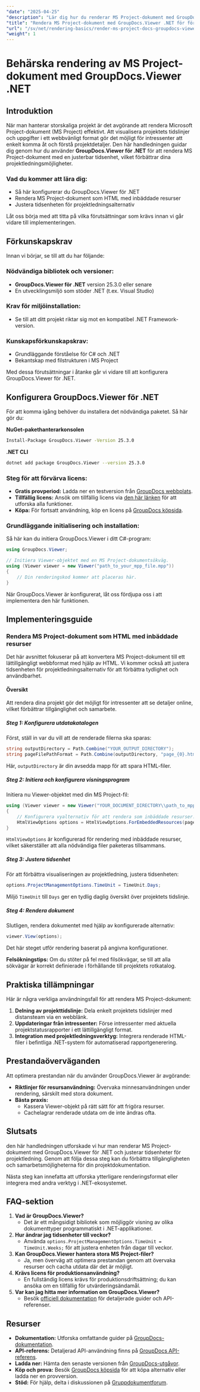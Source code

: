 ```yaml
---
"date": "2025-04-25"
"description": "Lär dig hur du renderar MS Project-dokument med GroupDocs.Viewer för .NET, vilket förbättrar projekthanteringen med anpassningsbara tidsenheter. Följ den här steg-för-steg-guiden."
"title": "Rendera MS Project-dokument med GroupDocs.Viewer .NET för förbättrad projektledning"
"url": "/sv/net/rendering-basics/render-ms-project-docs-groupdocs-viewer-net/"
"weight": 1
---
```


# Behärska rendering av MS Project-dokument med GroupDocs.Viewer .NET

## Introduktion

När man hanterar storskaliga projekt är det avgörande att rendera Microsoft Project-dokument (MS Project) effektivt. Att visualisera projektets tidslinjer och uppgifter i ett webbvänligt format gör det möjligt för intressenter att enkelt komma åt och förstå projektdetaljer. Den här handledningen guidar dig genom hur du använder **GroupDocs.Viewer för .NET** för att rendera MS Project-dokument med en justerbar tidsenhet, vilket förbättrar dina projektledningsmöjligheter.

### Vad du kommer att lära dig:
- Så här konfigurerar du GroupDocs.Viewer för .NET
- Rendera MS Project-dokument som HTML med inbäddade resurser
- Justera tidsenheten för projektledningsalternativ

Låt oss börja med att titta på vilka förutsättningar som krävs innan vi går vidare till implementeringen.

## Förkunskapskrav

Innan vi börjar, se till att du har följande:

### Nödvändiga bibliotek och versioner:
- **GroupDocs.Viewer för .NET** version 25.3.0 eller senare
- En utvecklingsmiljö som stöder .NET (t.ex. Visual Studio)

### Krav för miljöinstallation:
- Se till att ditt projekt riktar sig mot en kompatibel .NET Framework-version.

### Kunskapsförkunskapskrav:
- Grundläggande förståelse för C# och .NET
- Bekantskap med filstrukturen i MS Project

Med dessa förutsättningar i åtanke går vi vidare till att konfigurera GroupDocs.Viewer för .NET.

## Konfigurera GroupDocs.Viewer för .NET

För att komma igång behöver du installera det nödvändiga paketet. Så här gör du:

**NuGet-pakethanterarkonsolen**
```bash
Install-Package GroupDocs.Viewer -Version 25.3.0
```

**.NET CLI**
```bash
dotnet add package GroupDocs.Viewer --version 25.3.0
```

### Steg för att förvärva licens:
- **Gratis provperiod:** Ladda ner en testversion från [GroupDocs webbplats](https://releases.groupdocs.com/viewer/net/).
- **Tillfällig licens:** Ansök om tillfällig licens via [den här länken](https://purchase.groupdocs.com/temporary-license/) för att utforska alla funktioner.
- **Köpa:** För fortsatt användning, köp en licens på [GroupDocs köpsida](https://purchase.groupdocs.com/buy).

### Grundläggande initialisering och installation:
Så här kan du initiera GroupDocs.Viewer i ditt C#-program:

```csharp
using GroupDocs.Viewer;

// Initiera Viewer-objektet med en MS Project-dokumentsökväg.
using (Viewer viewer = new Viewer("path_to_your_mpp_file.mpp"))
{
    // Din renderingskod kommer att placeras här.
}
```

När GroupDocs.Viewer är konfigurerat, låt oss fördjupa oss i att implementera den här funktionen.

## Implementeringsguide

### Rendera MS Project-dokument som HTML med inbäddade resurser

Det här avsnittet fokuserar på att konvertera MS Project-dokument till ett lättillgängligt webbformat med hjälp av HTML. Vi kommer också att justera tidsenheten för projektledningsalternativ för att förbättra tydlighet och användbarhet.

#### Översikt
Att rendera dina projekt gör det möjligt för intressenter att se detaljer online, vilket förbättrar tillgänglighet och samarbete.

##### Steg 1: Konfigurera utdatakatalogen
Först, ställ in var du vill att de renderade filerna ska sparas:

```csharp
string outputDirectory = Path.Combine("YOUR_OUTPUT_DIRECTORY");
string pageFilePathFormat = Path.Combine(outputDirectory, "page_{0}.html");
```
Här, `outputDirectory` är din avsedda mapp för att spara HTML-filer.

##### Steg 2: Initiera och konfigurera visningsprogram

Initiera nu Viewer-objektet med din MS Project-fil:

```csharp
using (Viewer viewer = new Viewer("YOUR_DOCUMENT_DIRECTORY\\path_to_mpp_file.mpp"))
{
    // Konfigurera vyalternativ för att rendera som inbäddade resurser.
    HtmlViewOptions options = HtmlViewOptions.ForEmbeddedResources(pageFilePathFormat);
}
```
`HtmlViewOptions` är konfigurerad för rendering med inbäddade resurser, vilket säkerställer att alla nödvändiga filer paketeras tillsammans.

##### Steg 3: Justera tidsenhet
För att förbättra visualiseringen av projektledning, justera tidsenheten:

```csharp
options.ProjectManagementOptions.TimeUnit = TimeUnit.Days;
```
Miljö `TimeUnit` till `Days` ger en tydlig daglig översikt över projektets tidslinje.

##### Steg 4: Rendera dokument
Slutligen, rendera dokumentet med hjälp av konfigurerade alternativ:

```csharp
viewer.View(options);
```
Det här steget utför rendering baserat på angivna konfigurationer. 

**Felsökningstips:** Om du stöter på fel med filsökvägar, se till att alla sökvägar är korrekt definierade i förhållande till projektets rotkatalog.

## Praktiska tillämpningar

Här är några verkliga användningsfall för att rendera MS Project-dokument:
1. **Delning av projekttidslinje:** Dela enkelt projektets tidslinjer med distansteam via en webblänk.
2. **Uppdateringar från intressenter:** Förse intressenter med aktuella projektstatusrapporter i ett lättillgängligt format.
3. **Integration med projektledningsverktyg:** Integrera renderade HTML-filer i befintliga .NET-system för automatiserad rapportgenerering.

## Prestandaöverväganden
Att optimera prestandan när du använder GroupDocs.Viewer är avgörande:
- **Riktlinjer för resursanvändning:** Övervaka minnesanvändningen under rendering, särskilt med stora dokument.
- **Bästa praxis:**
  - Kassera Viewer-objekt på rätt sätt för att frigöra resurser.
  - Cachelagrar renderade utdata om de inte ändras ofta.

## Slutsats
den här handledningen utforskade vi hur man renderar MS Project-dokument med GroupDocs.Viewer för .NET och justerar tidsenheter för projektledning. Genom att följa dessa steg kan du förbättra tillgängligheten och samarbetsmöjligheterna för din projektdokumentation.

Nästa steg kan innefatta att utforska ytterligare renderingsformat eller integrera med andra verktyg i .NET-ekosystemet.

## FAQ-sektion
1. **Vad är GroupDocs.Viewer?**
   - Det är ett mångsidigt bibliotek som möjliggör visning av olika dokumenttyper programmatiskt i .NET-applikationer.
2. **Hur ändrar jag tidsenheter till veckor?**
   - Använda `options.ProjectManagementOptions.TimeUnit = TimeUnit.Weeks;` för att justera enheten från dagar till veckor.
3. **Kan GroupDocs.Viewer hantera stora MS Project-filer?**
   - Ja, men överväg att optimera prestandan genom att övervaka resurser och cacha utdata där det är möjligt.
4. **Krävs licens för produktionsanvändning?**
   - En fullständig licens krävs för produktionsdriftsättning; du kan ansöka om en tillfällig för utvärderingsändamål.
5. **Var kan jag hitta mer information om GroupDocs.Viewer?**
   - Besök [officiell dokumentation](https://docs.groupdocs.com/viewer/net/) för detaljerade guider och API-referenser.

## Resurser
- **Dokumentation:** Utforska omfattande guider på [GroupDocs-dokumentation](https://docs.groupdocs.com/viewer/net/).
- **API-referens:** Detaljerad API-användning finns på [GroupDocs API-referens](https://reference.groupdocs.com/viewer/net/).
- **Ladda ner:** Hämta den senaste versionen från [GroupDocs-utgåvor](https://releases.groupdocs.com/viewer/net/).
- **Köp och prova:** Besök [GroupDocs köpsida](https://purchase.groupdocs.com/buy) för att köpa alternativ eller ladda ner en provversion.
- **Stöd:** För hjälp, delta i diskussionen på [Gruppdokumentforum](https://forum.groupdocs.com/c/viewer/9).